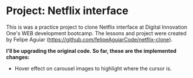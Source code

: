 # Project: Netflix interface
This is was a practice project to clone Netflix interface at Digital Innovation One's WEB development bootcamp. The lessons and project were created by Felipe Aguiar (https://github.com/felipeAguiarCode/netflix-clone).

**I'll be upgrading the original code. So far, these are the implemented changes:**

- Hover effect on carousel images to highlight where the cursor is.

